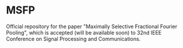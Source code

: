 # MSFP

Official repository for the paper "Maximally Selective Fractional Fourier Pooling", which is accepted (will be available soon) to 32nd IEEE Conference on Signal Processing and Communications. 
